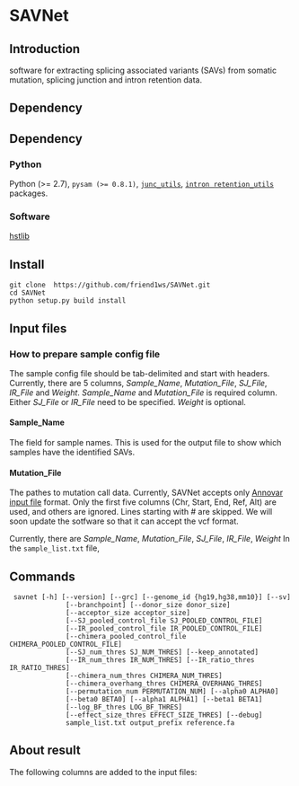 # SAVNet

## Introduction

 software for extracting splicing associated variants (SAVs) from somatic mutation, splicing junction and intron retention data.

## Dependency

## Dependency

### Python

Python (>= 2.7), `pysam (>= 0.8.1)`, [`junc_utils`](https://github.com/friend1ws/junc_utils), [`intron retention_utils`](https://github.com/friend1ws/intron_retention_utils) packages.

### Software

[hstlib](http://www.htslib.org)

## Install 
```
git clone  https://github.com/friend1ws/SAVNet.git
cd SAVNet
python setup.py build install
```


## Input files

### How to prepare sample config file

The sample config file should be tab-delimited and start with headers.
Currently, there are 5 columns, *Sample_Name*, *Mutation_File*, *SJ_File*, *IR_File* and *Weight*.
*Sample_Name* and *Mutation_File* is required column.
Either *SJ_File* or *IR_File* need to be specified.
*Weight* is optional.

#### Sample_Name

The field for sample names. This is used for the output file to show which samples have the identified SAVs.

#### Mutation_File

The pathes to mutation call data. Currently, SAVNet accepts only [Annovar input file](http://annovar.openbioinformatics.org/en/latest/user-guide/input/) format.
Only the first five columns (Chr, Start, End, Ref, Alt) are used, and others are ignored.
Lines starting with # are skipped.
We will soon update the sotfware so that it can accept the vcf format.


Currently, there are *Sample_Name*, *Mutation_File*, *SJ_File*, *IR_File*, *Weight*
In the `sample_list.txt` file, 

## Commands

```
 savnet [-h] [--version] [--grc] [--genome_id {hg19,hg38,mm10}] [--sv]
              [--branchpoint] [--donor_size donor_size]
              [--acceptor_size acceptor_size]
              [--SJ_pooled_control_file SJ_POOLED_CONTROL_FILE]
              [--IR_pooled_control_file IR_POOLED_CONTROL_FILE]
              [--chimera_pooled_control_file CHIMERA_POOLED_CONTROL_FILE]
              [--SJ_num_thres SJ_NUM_THRES] [--keep_annotated]
              [--IR_num_thres IR_NUM_THRES] [--IR_ratio_thres IR_RATIO_THRES]
              [--chimera_num_thres CHIMERA_NUM_THRES]
              [--chimera_overhang_thres CHIMERA_OVERHANG_THRES]
              [--permutation_num PERMUTATION_NUM] [--alpha0 ALPHA0]
              [--beta0 BETA0] [--alpha1 ALPHA1] [--beta1 BETA1]
              [--log_BF_thres LOG_BF_THRES]
              [--effect_size_thres EFFECT_SIZE_THRES] [--debug]
              sample_list.txt output_prefix reference.fa
```

## About result
The following columns are added to the input files:


